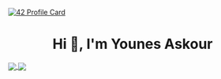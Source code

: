 [![42 Profile Card](https://1337-readme.vercel.app/api/profile?cursus=42cursus&dark=true&login=yaskour)](https://github.com/mohouyizme/1337-readme)
<h1 align="center">Hi 👋, I'm Younes Askour</h1>
<a href="https://github.com/Y-askour?tab=repositories">
  <img align="center" src="https://github-readme-stats.vercel.app/api/top-langs/?username=Y-askour&theme=dark"/>
</a>

<a href="https://github.com/Y-askour?tab=repositories">
 <img align="center" src="https://github-readme-stats.vercel.app/api?username=Y-askour&line_height=40&show_icons=true&theme=dark">
</a>

